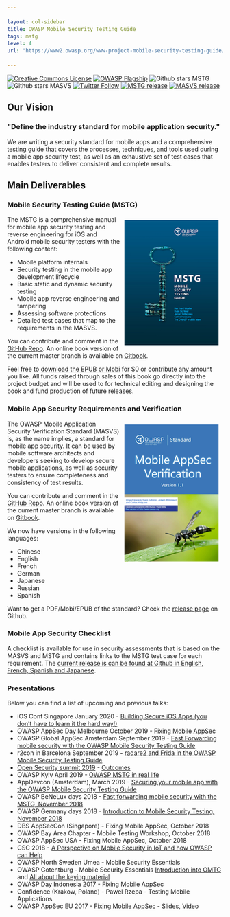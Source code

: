 ```yaml
---

layout: col-sidebar
title: OWASP Mobile Security Testing Guide
tags: mstg
level: 4
url: "https://www2.owasp.org/www-project-mobile-security-testing-guide/"

---
```

[![Creative Commons License](https://licensebuttons.net/l/by-sa/4.0/88x31.png)](https://creativecommons.org/licenses/by-sa/4.0/ "CC BY-SA 4.0")
[![OWASP Flagship](https://img.shields.io/badge/owasp-flagship%20project-48A646.svg)](https://www.owasp.org/index.php/Category:OWASP_Project#tab=Project_Inventory)
![Github stars MSTG](https://img.shields.io/github/stars/OWASP/owasp-mstg?label=Stars%20MSTG&style=social)
![Github stars MASVS](https://img.shields.io/github/stars/OWASP/owasp-masvs?label=Stars%20MASVS&style=social)
[![Twitter Follow](https://img.shields.io/twitter/follow/OWASP_MSTG.svg?style=social&label=Follow)](https://twitter.com/OWASP_MSTG)
[![MSTG release](https://img.shields.io/github/v/release/OWASP/owasp-mstg?label=MSTG%20release%20version)](https://github.com/OWASP/owasp-mstg/releases)
[![MASVS release](https://img.shields.io/github/v/release/OWASP/owasp-masvs?label=MASVS%20release%20version)](https://github.com/OWASP/owasp-masvs/releases)

## Our Vision

### "Define the industry standard for mobile application security."

We are writing a security standard for mobile apps and a comprehensive testing guide that covers the processes, techniques, and tools used during a mobile app security test, as well as an exhaustive set of test cases that enables testers to deliver consistent and complete results.

## Main Deliverables

### Mobile Security Testing Guide (MSTG)

<img align="right" style="padding: 10px;" width="220px" src="assets/images/mstg-cover-release-small.jpg" />

The MSTG is a comprehensive manual for mobile app security testing and reverse engineering for iOS and Android mobile security testers with the following content:

- Mobile platform internals
- Security testing in the mobile app development lifecycle
- Basic static and dynamic security testing
- Mobile app reverse engineering and tampering
- Assessing software protections
- Detailed test cases that map to the requirements in the MASVS.

You can contribute and comment in the [GitHub Repo](https://github.com/OWASP/owasp-mstg). An online book version of the current master branch is available on [Gitbook](https://mobile-security.gitbook.io/mobile-security-testing-guide/).

Feel free to [download the EPUB or Mobi](https://leanpub.com/mobile-security-testing-guide) for $0 or contribute any amount you like. All funds raised through sales of this book go directly into the project budget and will be used to for technical editing and designing the book and fund production of future releases.

### Mobile App Security Requirements and Verification

<img align="right" style="padding: 10px;" width="220px" src="assets/images/masvs-mini-cover.jpg" />

The OWASP Mobile Application Security Verification Standard (MASVS) is, as the name implies, a standard for mobile app security. It can be used by mobile software architects and developers seeking to develop secure mobile applications, as well as security testers to ensure completeness and consistency of test results.

You can contribute and comment in the [GitHub Repo](https://github.com/OWASP/owasp-masvs). An online book version of the current master branch is available on [Gitbook](https://mobile-security.gitbook.io/masvs/).

We now have versions in the following languages:

- Chinese
- English
- French
- German
- Japanese
- Russian
- Spanish

Want to get a PDF/Mobi/EPUB of the standard? Check the [release page](https://github.com/OWASP/owasp-masvs/releases/) on Github.

### Mobile App Security Checklist

A checklist is available for use in security assessments that is based on the MASVS and MSTG and contains links to the MSTG test case for each requirement. The [current release is can be found at Github in English, French, Spanish and Japanese](https://github.com/OWASP/owasp-mstg/tree/master/Checklists).

### Presentations

Below you can find a list of upcoming and previous talks:

- iOS Conf Singapore January 2020 - [Building Secure iOS Apps (you don’t have to learn it the hard way!)](https://2020.iosconf.sg/)
- OWASP AppSec Day Melbourne October 2019 - [Fixing Mobile AppSec](https://appsecday.io/schedule/#session-7)
- OWASP Global AppSec Amsterdam September 2019 - [Fast Forwarding mobile security with the OWASP Mobile Security Testing Guide](https://sched.co/TepC)
- r2con in Barcelona September 2019 - [radare2 and Frida in the OWASP Mobile Security Testing Guide](https://github.com/radareorg/r2con2019/tree/master/talks/r2_and_frida_owasp_mstg)
- [Open Security summit 2019](assets/pdfs/summit_results/Mstg_101_summit_2019.pdf) - [Outcomes](/assets/pdfs/summit_results/Mstg_outcome_summit_2019.pdf)
- OWASP Kyiv April 2019 - [OWASP MSTG in real life](https://www.youtube.com/watch?v=BTkXlsTQtlI&feature=youtu.be)
- AppDevcon (Amsterdam), March 2019 - [Securing your mobile app with the OWASP Mobile Security Testing Guide](https://appdevcon.nl/session/securing-your-mobile-app-with-the-owasp-mobile-security-testing-guide/)
- OWASP BeNeLux days 2018 - [Fast forwarding mobile security with the MSTG, November 2018](/assets/pdfs/OWASP_BeNeLux_2018_Jeroen_Willemsen_-_Fast_forwarding_Mobile_Security_with_the_MSTG_compressed.pdf)
- OWASP Germany days 2018 - [Introduction to Mobile Security Testing, November 2018](https://owasp.github.io/german-owasp-day/archive/2018/)
- DBS AppSecCon (Singapore) - Fixing Mobile AppSec, October 2018
- OWASP Bay Area Chapter - Mobile Testing Workshop, October 2018
- OWASP AppSec USA - Fixing Mobile AppSec, October 2018
- CSC 2018 - [A Perspective on Mobile Security in IoT and how OWASP can Help](https://fr.slideshare.net/RomualdSZKUDLAREK/mobile-security-at-owasp-masvs-and-mstg)
- OWASP North Sweden Umea - Mobile Security Essentials
- OWASP Gotentburg - Mobile Security Essentials [Introduction into OMTG](https://www.youtube.com/watch?v=HLeAIScDMNM) and [All about the keying material](https://www.youtube.com/watch?v=Yeybnej03lw)
- OWASP Day Indonesia 2017 - Fixing Mobile AppSec
- Confidence (Krakow, Poland) - Pawel Rzepa - Testing Mobile Applications
- OWASP AppSec EU 2017 - [Fixing Mobile AppSec](http://sched.co/A66j) - [Slides](https://2017.appsec.eu/presos/Developer/Fixing%20Mobile%20AppSec%20The%20OWASP%20Mobile%20Project-%20Bernhard%20Mueller%20and%20Sven%20Schleier%20-%20OWASP_AppSec-Eu_2017.pdf), [Video](https://www.youtube.com/watch?v=THJVzf-u7Iw)
